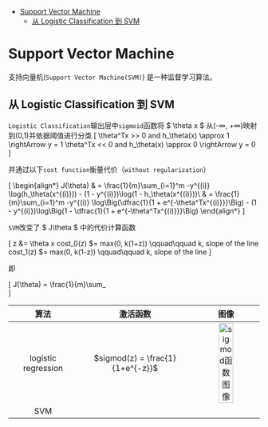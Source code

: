 <!-- @import "[TOC]" {cmd="toc" depthFrom=1 depthTo=5 orderedList=false} -->

<!-- code_chunk_output -->

- [Support Vector Machine](#support-vector-machine)
  - [从 Logistic Classification 到 SVM](#从-logistic-classification-到-svm)

<!-- /code_chunk_output -->

# Support Vector Machine

支持向量机(`Support Vector Machine(SVM)`) 是一种监督学习算法。

## 从 Logistic Classification 到 SVM

`Logistic Classification`输出层中`sigmoid`函数将 $ \theta x $ 从(-∞, +∞)映射到(0,1)并依据阈值进行分类
\[
\theta^Tx >> 0 and h_\theta(x) \approx 1 \rightArrow y = 1
\theta^Tx << 0 and h_\theta(x) \approx 0 \rightArrow y = 0
\]

并通过以下`cost function`衡量代价（`without regularization`）

\[
\begin{align*}
J(\theta) & = \frac{1}{m}\sum_{i=1}^m -y^{(i)} \log(h_\theta(x^{(i)})) - (1 - y^{(i)})\log(1 - h_\theta(x^{(i)}))\\
& = \frac{1}{m}\sum_{i=1}^m -y^{(i)} \log\Big(\dfrac{1}{1 + e^{-\theta^Tx^{(i)}}}\Big) - (1 - y^{(i)})\log\Big(1 - \dfrac{1}{1 + e^{-\theta^Tx^{(i)}}}\Big)
\end{align*}
\]

`SVM`改变了 $ J\theta $ 中的代价计算函数

\[
    z          &= \theta x
    cost_0(z)  $= max(0, k(1+z)) \qquad\qquad k, slope of the line
    cost_1(z)  $= max(0, k(1-z)) \qquad\qquad k, slope of the line
\]

即

\[
   J(\theta) = \frac{1}{m}\sum_  
\]

|算法|激活函数|图像|
|:--:|:--:|:--:|
|logistic regression|$sigmod(z) = \frac{1}{1+e^{-z}}$|<img src="https://cdn.jsdelivr.net/gh/kafmws/pictures/notes/sigmod函数图像.png" alt="sigmod函数图像" width="50%">|
|SVM|||